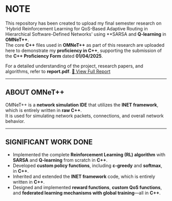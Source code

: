 # NOTE  
This repository has been created to upload my final semester research on 'Hybrid Reinforcement Learning for QoS-Based Adaptive Routing in Hierarchical Software-Defined Networks'
using **SARSA and **Q-learning** in **OMNeT++**.<br>
The core **C++** files used in **OMNeT++** as part of this research are uploaded here to demonstrate my **proficiency in C++**,  supporting the submission of the **C++ Proficiency Form** dated **01/04/2025**.<br>

For a detailed understanding of the project, research papers, and algorithms, refer to **report.pdf**. 
[📄 View Full Report](report.pdf)

---

## ABOUT OMNeT++  
OMNeT++ is a **network simulation IDE** that utilizes the **INET framework**, which is entirely written in **raw C++**.  
It is used for simulating network packets, connections, and overall network behavior.  

---

## SIGNIFICANT WORK DONE  

- Implemented the complete **Reinforcement Learning (RL) algorithm** with **SARSA** and **Q-learning** from scratch in **C++**.  
- Developed **custom policy functions**, including **ε-greedy** and **softmax**, in **C++**.  
- Inherited and extended the **INET framework** code, which is entirely written in **C++**.  
- Designed and implemented **reward functions**, **custom QoS functions**, and **federated learning mechanisms with global training**—all in **C++**.  
